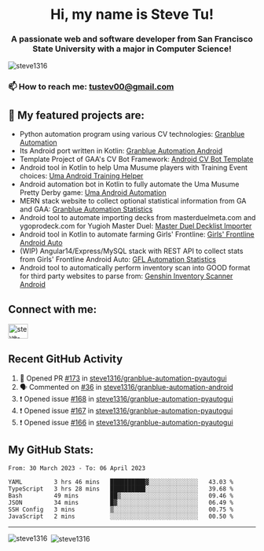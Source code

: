 <h1 align="center">Hi, my name is Steve Tu!</h1>
<h3 align="center">A passionate web and software developer from San Francisco State University with a major in Computer Science!</h3>

<p align="left"> <img src="https://komarev.com/ghpvc/?username=steve1316&label=Profile%20views&color=0e75b6&style=flat" alt="steve1316" /> </p>

### 📫 How to reach me: **tustev00@gmail.com**

## 🔭 My featured projects are:
- Python automation program using various CV technologies: [Granblue Automation](https://github.com/steve1316/granblue-automation-pyautogui)
- Its Android port written in Kotlin: [Granblue Automation Android](https://github.com/steve1316/granblue-automation-android)
- Template Project of GAA's CV Bot Framework: [Android CV Bot Template](https://github.com/steve1316/android-cv-bot-template)
- Android tool in Kotlin to help Uma Musume players with Training Event choices: [Uma Android Training Helper](https://github.com/steve1316/uma-android-training-helper)
- Android automation bot in Kotlin to fully automate the Uma Musume Pretty Derby game: [Uma Android Automation](https://github.com/steve1316/uma-android-automation)
- MERN stack website to collect optional statistical information from GA and GAA: [Granblue Automation Statistics](https://github.com/steve1316/granblue-automation-statistics)
- Android tool to automate importing decks from masterduelmeta.com and ygoprodeck.com for Yugioh Master Duel: [Master Duel Decklist Importer](https://github.com/steve1316/masterduel-android-decklist-importer)
- Android tool in Kotlin to automate farming Girls' Frontline: [Girls' Frontline Android Auto](https://github.com/steve1316/gfl-android-auto)
- (WIP) Angular14/Express/MySQL stack with REST API to collect stats from Girls' Frontline Android Auto: [GFL Automation Statistics](https://github.com/steve1316/gfl-automation-statistics)
- Android tool to automatically perform inventory scan into GOOD format for third party websites to parse from: [Genshin Inventory Scanner Android](https://github.com/steve1316/genshin-inventory-scanner-android)

## Connect with me:

<p align="left">
<a href="https://linkedin.com/in/steve-tu-370ba219b" target="blank"><img align="center" src="https://cdn.jsdelivr.net/npm/simple-icons@3.0.1/icons/linkedin.svg" alt="steve-tu-370ba219b" height="30" width="40" /></a>
</p>

## Recent GitHub Activity

<!--START_SECTION:activity-->
1. 💪 Opened PR [#173](https://github.com/steve1316/granblue-automation-pyautogui/pull/173) in [steve1316/granblue-automation-pyautogui](https://github.com/steve1316/granblue-automation-pyautogui)
2. 🗣 Commented on [#36](https://github.com/steve1316/granblue-automation-android/issues/36) in [steve1316/granblue-automation-android](https://github.com/steve1316/granblue-automation-android)
3. ❗️ Opened issue [#168](https://github.com/steve1316/granblue-automation-pyautogui/issues/168) in [steve1316/granblue-automation-pyautogui](https://github.com/steve1316/granblue-automation-pyautogui)
4. ❗️ Opened issue [#167](https://github.com/steve1316/granblue-automation-pyautogui/issues/167) in [steve1316/granblue-automation-pyautogui](https://github.com/steve1316/granblue-automation-pyautogui)
5. ❗️ Opened issue [#166](https://github.com/steve1316/granblue-automation-pyautogui/issues/166) in [steve1316/granblue-automation-pyautogui](https://github.com/steve1316/granblue-automation-pyautogui)
<!--END_SECTION:activity-->

## My GitHub Stats:

<!--START_SECTION:waka-->

```text
From: 30 March 2023 - To: 06 April 2023

YAML         3 hrs 46 mins   ██████████▓░░░░░░░░░░░░░░   43.03 %
TypeScript   3 hrs 28 mins   ██████████░░░░░░░░░░░░░░░   39.68 %
Bash         49 mins         ██▒░░░░░░░░░░░░░░░░░░░░░░   09.46 %
JSON         34 mins         █▓░░░░░░░░░░░░░░░░░░░░░░░   06.49 %
SSH Config   3 mins          ▒░░░░░░░░░░░░░░░░░░░░░░░░   00.75 %
JavaScript   2 mins          ░░░░░░░░░░░░░░░░░░░░░░░░░   00.50 %
```

<!--END_SECTION:waka-->

---

<p><img align="left" src="https://github-readme-stats.vercel.app/api/top-langs?username=steve1316&show_icons=true&locale=en&layout=compact&theme=radical" alt="steve1316" /></p>

<p>&nbsp;<img align="center" src="https://github-readme-stats.vercel.app/api?username=steve1316&show_icons=true&locale=en&count_private=true&theme=radical" alt="steve1316" /></p>
